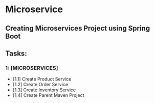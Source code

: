 # Microservice

## Creating Microservices Project using Spring Boot

## Tasks:

### 1: [MICROSERVICES]

- [1.1] Create Product Service
- [1.2] Create Order Service
- [1.3] Create Inventory Service
- [1.4] Create Parent Maven Project